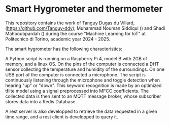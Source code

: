 # Smart Hygrometer and thermometer

This repository contains the work of Tanguy Dugas du Villard, (https://github.com/Tanguy-ddv), Muhammad Nouman Siddiqui () and Shadi Mahboubpardah () during the course "Machine Learning for IoT" at Politecnico di Torino, academic year 2024 - 2025.

The smart hygrometer has the following characteristics:

A Python script is running on a Raspberry Pi 4, model B with 2GB of memory, and a linux OS. On the pins of the computer is connected a DHT sensor collecting the temperature and humidity of the surroundings. On one USB port of the computer is connected a microphone.
The script is continuously listening through the microphone and toggle detection when hearing "up" or "down". This keyword recognition is made by an optimized tflite model using a signal preprocessed into MFCC coefficients.
The collected data is then sent to an MQTT message broker, whose subscriber stores data into a Redis Database.

A rest server is also developped to retrieve the data requested in a given time range, and a rest client is developped to query it.
